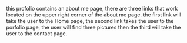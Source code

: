 this profolio contains an about me page, there are three links that work located on the upper right corner of the about me page. the first link will take the user to the Home page, the second link takes the user to the porfolio page, the user will find three pictures then the third will take the user to the contact page. 